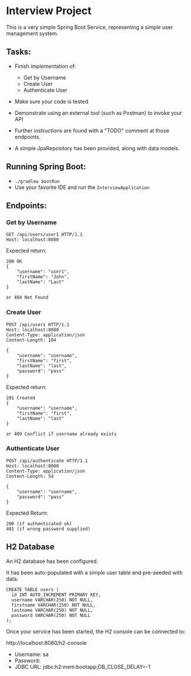 # Interview Project

This is a very simple Spring Boot Service, representing a simple user management system.

## Tasks:
* Finish implementation of:
    * Get by Username
    * Create User
    * Authenticate User
* Make sure your code is tested
* Demonstrate using an external tool (such as Postman) to invoke your API

* Further instructions are found with a "TODO" comment at those endpoints.
* A simple JpaRepository has been provided, along with data models.

## Running Spring Boot:

*  `./gradlew bootRun`
* Use your favorite IDE and run the `InterviewApplication`

## Endpoints:

### Get by Username

```
GET /api/users/user1 HTTP/1.1
Host: localhost:8080
```
Expected return:
```
200 OK
{
    "username": "user1",
    "firstName": "John",
    "lastName": "Last"
}

or 404 Not Found
```

### Create User

```
POST /api/users HTTP/1.1
Host: localhost:8080
Content-Type: application/json
Content-Length: 104

{
    "username": "username",
    "firstName": "first",
    "lastName": "last",
    "password": "pass"
}
```
Expected return:
```
201 Created
{
    "username": "username",
    "firstName": "first",
    "lastName": "last"
}

or 409 Conflict if username already exists
```

### Authenticate User

```
POST /api/authenticate HTTP/1.1
Host: localhost:8080
Content-Type: application/json
Content-Length: 54

{
    "username": "username",
    "password": "pass"
}
```
Expected Return:
```
200 (if authenticated ok)
401 (if wrong password supplied)
```

## H2 Database
An H2 database has been configured.

It has been auto-populated with a simple user table and pre-seeded with data.

```
CREATE TABLE users (
  id INT AUTO_INCREMENT PRIMARY KEY,
  username VARCHAR(250) NOT NULL,
  firstname VARCHAR(250) NOT NULL,
  lastname VARCHAR(250) NOT NULL,
  password VARCHAR(250) NOT NULL
);
```

Once your service has been started, the H2 console can be connected to:

http://localhost:8080/h2-console
- Username: sa
- Password: <blank>
- JDBC URL: jdbc:h2:mem:bootapp;DB_CLOSE_DELAY=-1
